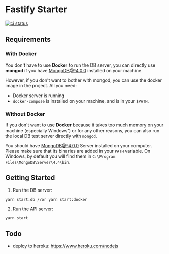 # Fastify Starter

[![ci status](https://github.com/alexandre-lelain/fastify-starter/workflows/CI/badge.svg)](https://github.com/alexandre-lelain/fastify-starter/actions?query=workflow%3ACI)

## Requirements

### With Docker

You don't have to use **Docker** to run the DB server, you can directly use **mongod** if you have [MongoDB@^4.0.0](https://www.mongodb.com/try/download/community) installed on your machine.

However, if you don't want to bother with mongod, you can use the docker image in the project. All you need:

- Docker server is running
- `docker-compose` is installed on your machine, and is in your `$PATH`.

### Without Docker

If you don't want to use **Docker** because it takes too much memory on your machine (especially Windows') or for any other reasons, you can also run the local DB test server
directly with `mongod`.

You should have [MongoDB@^4.0.0](https://www.mongodb.com/try/download/community) Server installed on your computer. Please make sure that its binaries are added
in your `PATH` variable. On Windows, by default you will find them in `C:\Program Files\MongoDB\Server\4.4\bin`.

## Getting Started

1. Run the DB server:

```
yarn start:db //or yarn start:docker
```

2. Run the API server:

```
yarn start
```

## Todo

- deploy to heroku: https://www.heroku.com/nodejs
